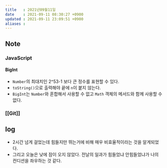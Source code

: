 ```yaml
---
title   : 2021년09월11일 
date    : 2021-09-11 08:30:27 +0900
updated : 2021-09-11 23:09:51 +0900
aliases : 
---
```

## Note
### JavaScript
#### BigInt
- `Number`의 최대치인 2^53-1 보다 큰 정수를 표현할 수 있다.
- `toString()`으로 출력해야 끝에 `n`이 붙지 않는다.
- `BigInt`는 `Number`와 혼합해서 사용할 수 없고 `Math` 객체의 메서드와 함께 사용할 수 없다.

### [[Git]]

## log 
- 2시간 넘게 걸었는데 힘들지만 뛰는거에 비해 매우 비효율적이라는 것을 알게되었다. 
- 그리고 오늘은 낮에 잠이 오지 않았다. 전날의 일과가 힘들었냐 안힘들었냐가 나의 컨디션을 좌우하는 것 같다.
